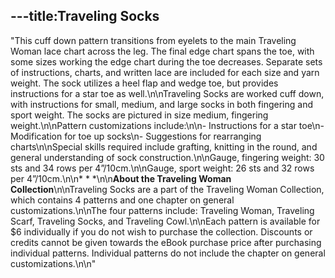 ---title:Traveling Socks
---
"This cuff down pattern transitions from eyelets to the main Traveling Woman lace chart across the leg. The final edge chart spans the toe, with some sizes working the edge chart during the toe decreases. Separate sets of instructions, charts, and written lace are included for each size and yarn weight. The sock utilizes a heel flap and wedge toe, but provides instructions for a star toe as well.\n\nTraveling Socks are worked cuff down, with instructions for small, medium, and large socks in both fingering and sport weight. The socks are pictured in size medium, fingering weight.\n\nPattern customizations include:\n\n- Instructions for a star toe\n- Modification for toe up socks\n- Suggestions for rearranging charts\n\nSpecial skills required include grafting, knitting in the round, and general understanding of sock construction.\n\nGauge, fingering weight: 30 sts and 34 rows per 4”/10cm.\n\nGauge, sport weight: 26 sts and 32 rows per 4”/10cm.\n\n* * *\n\n**About the Traveling Woman Collection**\n\nTraveling Socks are a part of the Traveling Woman Collection, which contains 4 patterns and one chapter on general customizations.\n\nThe four patterns include: Traveling Woman, Traveling Scarf, Traveling Socks, and Traveling Cowl.\n\nEach pattern is available for $6 individually if you do not wish to purchase the collection. Discounts or credits cannot be given towards the eBook purchase price after purchasing individual patterns. Individual patterns do not include the chapter on general customizations.\n\n"